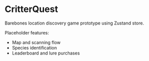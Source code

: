 # CritterQuest

Barebones location discovery game prototype using Zustand store.

Placeholder features:
- Map and scanning flow
- Species identification
- Leaderboard and lure purchases
